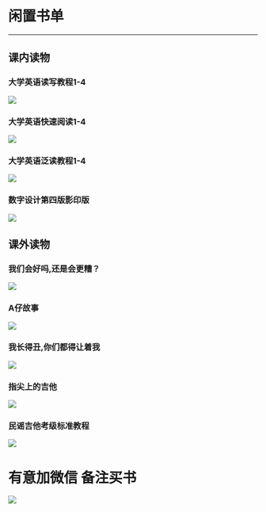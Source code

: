 # 闲置书单
---
## 课内读物

### 大学英语读写教程1-4
![](./book_pics/7.jpg)

### 大学英语快速阅读1-4
![](./book_pics/3.jpg)

### 大学英语泛读教程1-4
![](./book_pics/5.jpg)

### 数字设计第四版影印版
![](./book_pics/1.jpg)

## 课外读物

### 我们会好吗,还是会更糟？
![](./book_pics/2.jpg)

### A仔故事
![](./book_pics/4.jpg)

### 我长得丑,你们都得让着我
![](./book_pics/6.jpg)

### 指尖上的吉他
![](./book_pics/8.jpg)

### 民谣吉他考级标准教程
![](./book_pics/9.jpg)

# 有意加微信 备注买书

![](./myself/axing.png)
